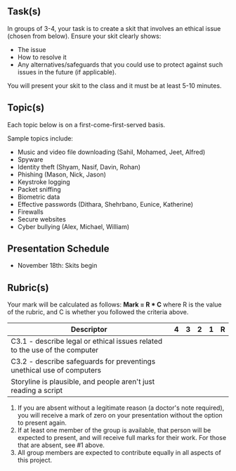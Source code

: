 Task(s)
-------
In groups of 3-4, your task is to create a skit that involves an ethical issue (chosen from below). Ensure your skit clearly shows:
* The issue
* How to resolve it
* Any alternatives/safeguards that you could use to protect against such issues in the future (if applicable). 

You will present your skit to the class and it must be at least 5-10 minutes.


Topic(s)
-----------
Each topic below is on a first-come-first-served basis.

Sample topics include:

* Music and video file downloading (Sahil, Mohamed, Jeet, Alfred)
* Spyware
* Identity theft (Shyam, Nasif, Davin, Rohan)
* Phishing (Mason, Nick, Jason)
* Keystroke logging
* Packet sniffing
* Biometric data
* Effective passwords (Dithara, Shehrbano, Eunice, Katherine)
* Firewalls
* Secure websites
* Cyber bullying (Alex, Michael, William)


Presentation Schedule
------------------
- November 18th: Skits begin


Rubric(s)
---------
Your mark will be calculated as follows: __Mark = R * C__ where R is the value of the rubric, and C is whether you followed the criteria above.

| Descriptor | 4 | 3 | 2 | 1 | R |
| ----- | --- | --- | --- | --- | --- |
| C3.1 - describe legal or ethical issues related to the use of the computer | | | | | |
| C3.2 - describe safeguards for preventings unethical use of computers | | | | | |
| Storyline is plausible, and people aren't just reading a script | | | | | |

1. If you are absent without a legitimate reason (a doctor's note required), you will receive a mark of zero on your presentation without the option to present again.
2. If at least one member of the group is available, that person will be expected to present, and will receive full marks for their work. For those that are absent, see #1 above.
3. All group members are expected to contribute equally in all aspects of this project.

